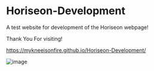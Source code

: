 # Horiseon-Development
A test website for development of the Horiseon webpage!

Thank You For visiting!

https://mykneeisonfire.github.io/Horiseon-Development/

![image](https://user-images.githubusercontent.com/108244837/178394566-50b4d575-4058-48d3-a890-eaf4dbbd0a8d.png)

